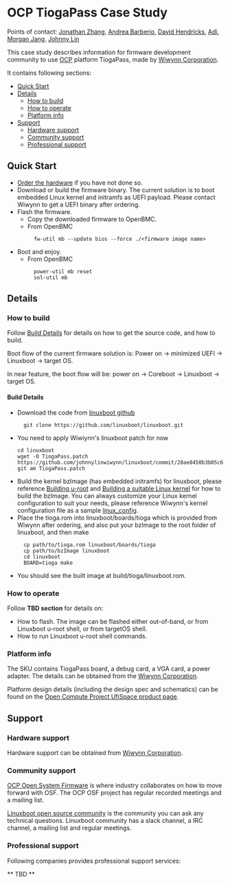 # OCP TiogaPass Case Study

Points of contact:
[Jonathan Zhang](https://github.com/jonzhang-fb),
[Andrea Barberio](https://github.com/insomniacslk),
[David Hendricks](https://github.com/dhendrix),
[Adi](https://github.com/agangidi53),
[Morgan Jang](https://github.com/morganjangwiwynn),
[Johnny Lin](https://github.com/johnnylinwiwynn)

This case study describes information for firmware development community to use
[OCP](https://www.opencompute.org/) platform TiogaPass, made by [Wiwynn
Corporation](http://www.wiwynn.com/english).

It contains following sections:

* [Quick Start](#Quick-Start)
* [Details](#Details)
  * [How to build](#How-to-build)
  * [How to operate](#How-to-operate)
  * [Platform info](#Platform-info)
* [Support](#Support)
  * [Hardware support](#Hardware-support)
  * [Community support](#Community-support)
  * [Professional support](#Professional-support)

## Quick Start

* [Order the hardware](http://www.wiwynn.com/english) if you have not done so.
* Download or build the firmware binary. The current solution is to boot
  embedded Linux kernel and initramfs as UEFI payload. Please contact Wiwynn to
  get a UEFI binary after ordering.
* Flash the firmware.
  * Copy the downloaded firmware to OpenBMC.
  * From OpenBMC
    ```
      fw-util mb --update bios --force ./<firmware image name>
    ```
* Boot and enjoy.
  * From OpenBMC
    ```
      power-util mb reset
      sol-util mb
    ```

## Details

### How to build

Follow [Build Details](#Build-Details) for details on how to get the source
code, and how to build.

Boot flow of the current firmware solution is: Power on → minimized UEFI →
Linuxboot → target OS.

In near feature, the boot flow will be: power on → Coreboot → Linuxboot →
target OS.

#### Build Details

* Download the code from [linuxboot github](https://github.com/linuxboot/linuxboot)
  ```
    git clone https://github.com/linuxboot/linuxboot.git
  ```
* You need to apply Wiwiynn's linuxboot patch for now
  ```
  cd linuxboot
  wget -O TiogaPass.patch https://github.com/johnnylinwiwynn/linuxboot/commit/28ae8450b3b05c6e6b8c74e29d0974ccf711d5e6.patch
  git am TiogaPass.patch
  ```
* Build the kernel bzImage (has embedded initramfs) for linuxboot, please
  reference [Building u-root](https://github.com/linuxboot/book/tree/master/coreboot.u-root.systemboot#building-u-root)
  and [Building a suitable Linux kernel](https://github.com/linuxboot/book/tree/master/coreboot.u-root.systemboot#building-a-suitable-linux-kernel)
  for how to build the bzImage. You can always customize your Linux kernel
  configuration to suit your needs, please reference Wiwynn's kernel
  configuration file as a sample [linux_config](linux_config).
* Place the tioga.rom into linuxboot/boards/tioga which is provided from Wiwynn
  after ordering, and also put your bzImage to the root folder of linuxboot,
  and then make
  ```
    cp path/to/tioga.rom linuxboot/boards/tioga
    cp path/to/bzImage linuxboot
    cd linuxboot
    BOARD=tioga make
  ```
* You should see the built image at build/tioga/linuxboot.rom.

### How to operate

Follow **TBD section** for details on:

* How to flash. The image can be flashed either out-of-band, or from Linuxboot
  u-root shell, or from targetOS shell.
* How to run Linuxboot u-root shell commands.

### Platform info

The SKU contains TiogaPass board, a debug card, a VGA card, a power adapter.
The details can be obtained from the [Wiwynn Corporation](http://www.wiwynn.com/english).

Platform design details (including the design spec and schematics) can be found
on the [Open Compute Project UfiSpace product
page](https://www.opencompute.org/products/108/wiwynn-tioga-pass-standard-sv7220g3-s-2u-ocp-server-up-to-768gb-8gb16gb32gb-ddr4-up-to-2666mts-12-dimm-slots).

## Support

### Hardware support

Hardware support can be obtained from [Wiwynn Corporation](http://www.wiwynn.com/english).

### Community support

[OCP Open System Firmware](https://www.opencompute.org/projects/open-system-firmware)
is where industry collaborates on how to move forward with OSF. The OCP OSF
project has regular recorded meetings and a mailing list.

[Linuxboot open source community](https://www.linuxboot.org/) is the community
you can ask any technical questions. Linuxboot community has a slack channel, a
IRC channel, a mailing list and regular meetings.

### Professional support

Following companies provides professional support services:

** TBD **

